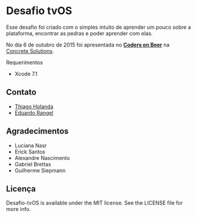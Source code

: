 # Desafio tvOS

Esse desafio foi criado com o simples intuito de aprender um pouco sobre a plataforma, encontrar as pedras e poder aprender com elas.


No dia 6 de outubro de 2015 foi apresentada no **[Coders on Beer](http://www.meetup.com/Eventos-Concrete-Solutions-RJ/events/225425459/)** na [Concrete Solutions](http://www.concretesolutions.com.br).

Requerimentos
- Xcode 7.1



## Contato

- [Thiago Holanda](mailto:thiago.holanda@concretesolutions.com.br)
- [Eduardo Rangel](mailto:eduardo.rangel@concretesolutions.com.br)

## Agradecimentos
- Luciana Nasr 
- Erick Santos 
- Alexandre Nascimento
- Gabriel Brettas
- Guilherme Siepmann

## Licença

Desafio-tvOS is available under the MIT license. See the LICENSE file for more info.


